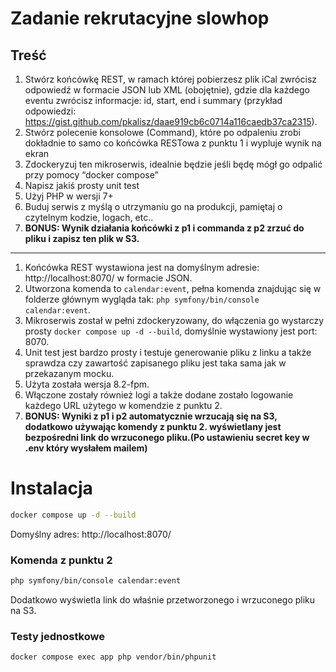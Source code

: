 # Zadanie rekrutacyjne slowhop

## Treść
1. Stwórz końcówkę REST, w ramach której pobierzesz plik iCal zwrócisz odpowiedź w formacie JSON lub XML (obojętnie), gdzie dla każdego eventu zwrócisz informacje: id, start, end i summary (przykład odpowiedzi: https://gist.github.com/pkalisz/daae919cb6c0714a116caedb37ca2315).
2. Stwórz polecenie konsolowe (Command), które po odpaleniu zrobi dokładnie to samo co końcówka RESTowa z punktu 1 i wypluje wynik na ekran
3. Zdockeryzuj ten mikroserwis, idealnie będzie jeśli będę mógł go odpalić przy pomocy “docker compose”
4. Napisz jakiś prosty unit test
5. Użyj PHP w wersji 7+
6. Buduj serwis z myślą o utrzymaniu go na produkcji, pamiętaj o czytelnym kodzie, logach, etc..
7. <b>BONUS: Wynik działania końcówki z p1 i commanda z p2 zrzuć do pliku i zapisz ten plik w S3.</b>

---

1. Końcówka REST wystawiona jest na domyślnym adresie: http://localhost:8070/ w formacie JSON.
2. Utworzona komenda to `calendar:event`, pełna komenda znajdując się w folderze głównym wygląda tak: `php symfony/bin/console calendar:event`.
3. Mikroserwis został w pełni zdockeryzowany, do włączenia go wystarczy prosty `docker compose up -d --build`, domyślnie wystawiony jest port: 8070.
4. Unit test jest bardzo prosty i testuje generowanie pliku z linku a także sprawdza czy zawartość zapisanego pliku jest taka sama jak w przekazanym mocku.
5. Użyta została wersja 8.2-fpm.
6. Włączone zostały również logi a także dodane zostało logowanie każdego URL użytego w komendzie z punktu 2.
7. <b>BONUS: Wyniki z p1 i p2 automatycznie wrzucają się na S3, dodatkowo używając komendy z punktu 2. wyświetlany jest bezpośredni link do wrzuconego pliku.(Po ustawieniu secret key w .env który wysłałem mailem)</b>


# Instalacja

```sh
docker compose up -d --build
```
Domyślny adres: http://localhost:8070/

### Komenda z punktu 2

```sh
php symfony/bin/console calendar:event
```
Dodatkowo wyświetla link do właśnie przetworzonego i wrzuconego pliku na S3.
### Testy jednostkowe

```sh
docker compose exec app php vendor/bin/phpunit
```
